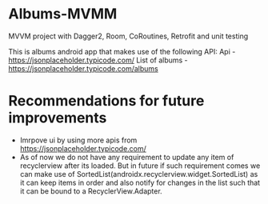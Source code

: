 # Albums-MVMM
MVVM project with Dagger2, Room, CoRoutines, Retrofit and unit testing

This is albums android app that makes use of the following API:
Api - https://jsonplaceholder.typicode.com/
List of albums - https://jsonplaceholder.typicode.com/albums

# Recommendations for future improvements
- Imrpove ui by using more apis from https://jsonplaceholder.typicode.com/ 
- As of now we do not have any requirement to update any item of recyclerview after its loaded.
But in future if such requirement comes we can make use of SortedList(androidx.recyclerview.widget.SortedList) 
as it can keep items in order and also notify for changes in the list such that it can be bound to a RecyclerView.Adapter. 
